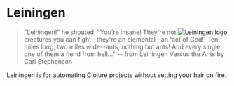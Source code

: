 # Leiningen

<img src="https://github.com/downloads/technomancy/leiningen/leiningen-banner.png"
 alt="Leiningen logo" title="The man himself" align="right" />

 > "Leiningen!" he shouted. "You're insane! They're not creatures you can
 > fight--they're an elemental--an 'act of God!' Ten miles long, two
 > miles wide--ants, nothing but ants! And every single one of them a
 > fiend from hell..."
 > -- from Leiningen Versus the Ants by Carl Stephenson
 
 Leiningen is for automating Clojure projects without setting your hair on fire.
 
 <script src="https://gist.github.com/1764749.js?file=alert.js"> </script>

